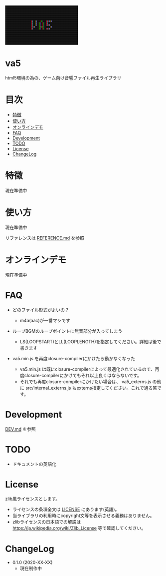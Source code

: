 ![va5_logo.png](va5_logo.png)


# va5

html5環境の為の、ゲーム向け音響ファイル再生ライブラリ


# 目次

- [特徴](#特徴)
- [使い方](#使い方)
- [オンラインデモ](#オンラインデモ)
- [FAQ](#faq)
- [Development](#development)
- [TODO](#todo)
- [License](#license)
- [ChangeLog](#changelog)


# 特徴

現在準備中


# 使い方

現在準備中

リファレンスは [REFERENCE.md](REFERENCE.md) を参照


# オンラインデモ

現在準備中


# FAQ

- どのファイル形式がよいの？
    - m4a(aac)が一番マシです

- ループBGMのループポイントに無音部分が入ってしまう
    - LS(LOOPSTART)とLL(LOOPLENGTH)を指定してください。詳細は後で書きます

- va5.min.js を再度closure-compilerにかけたら動かなくなった
    - va5.min.js は既にclosure-compilerによって最適化されているので、再度closure-compilerにかけてもそれ以上良くはならないです。
    - それでも再度closure-compilerにかけたい場合は、 va5_externs.js の他に src/internal_externs.js もexterns指定してください。これで通る筈です。



# Development

[DEV.md](DEV.md) を参照


# TODO

- ドキュメントの英語化


# License

zlib風ライセンスとします。

- ライセンスの条項全文は [LICENSE](LICENSE) にあります(英語)。
- 当ライブラリの利用時にcopyright文等を表示させる義務はありません。
- zlibライセンスの日本語での解説は https://ja.wikipedia.org/wiki/Zlib_License 等で確認してください。


# ChangeLog

- 0.1.0 (2020-XX-XX)
    - 現在制作中

